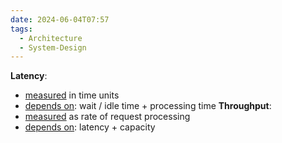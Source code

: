 ```yaml
---
date: 2024-06-04T07:57
tags:
  - Architecture
  - System-Design
---
```

**Latency**: 
- <u>measured</u> in time units
- <u>depends on</u>: wait / idle time + processing time
**Throughput**:
- <u>measured</u> as rate of request processing
- <u>depends on</u>: latency + capacity
